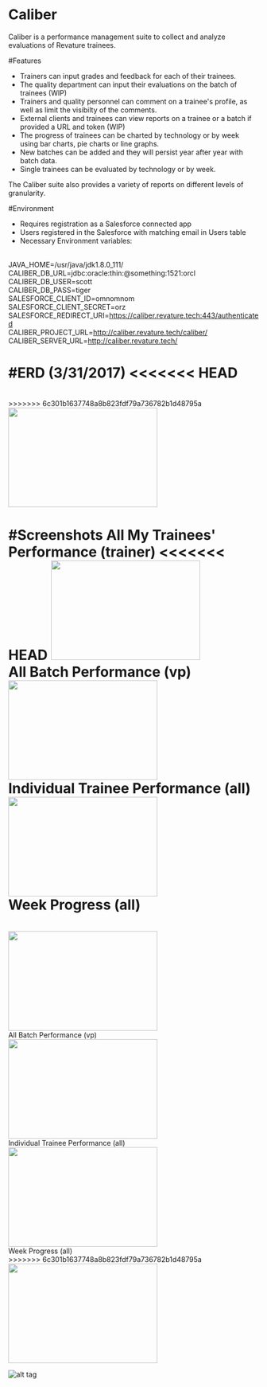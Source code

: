 # Caliber
Caliber is a performance management suite to collect and analyze evaluations of Revature trainees. 

#Features <br>
* Trainers can input grades and feedback for each of their trainees. 
* The quality department can input their evaluations on the batch of trainees (WIP)
* Trainers and quality personnel can comment on a trainee's profile, as well as limit the visibilty of the comments. 
* External clients and trainees can view reports on a trainee or a batch if provided a URL and token (WIP)
* The progress of trainees can be charted by technology or by week using bar charts, pie charts or line graphs.
* New batches can be added and they will persist year after year with batch data.
* Single trainees can be evaluated by technology or by week.

The Caliber suite also provides a variety of reports on different levels of granularity.

#Environment 
* Requires registration as a Salesforce connected app
* Users registered in the Salesforce with matching email in Users table
* Necessary Environment variables:

<br/>JAVA_HOME=/usr/java/jdk1.8.0_111/
<br/>CALIBER_DB_URL=jdbc:oracle:thin:@something:1521:orcl
<br/>CALIBER_DB_USER=scott
<br/>CALIBER_DB_PASS=tiger
<br/>SALESFORCE_CLIENT_ID=omnomnom
<br/>SALESFORCE_CLIENT_SECRET=orz
<br/>SALESFORCE_REDIRECT_URI=https://caliber.revature.tech:443/authenticated
<br/>CALIBER_PROJECT_URL=http://caliber.revature.tech/caliber/
<br/>CALIBER_SERVER_URL=http://caliber.revature.tech/

#ERD (3/31/2017)
<<<<<<< HEAD
=======
<br/>
>>>>>>> 6c301b1637748a8b823fdf79a736782b1d48795a
<img src="https://github.com/pjw6193/caliber/blob/master/images/caliber-local.png?raw=true" height="200" width="300"/>
<br/>

#Screenshots
All My Trainees' Performance (trainer)
<<<<<<< HEAD
<img src="https://github.com/pjw6193/caliber/blob/master/images/all%20batch%20chart.png?raw=true" height="200" width="300"/>
<br/>
All Batch Performance (vp)
<img src="https://github.com/pjw6193/caliber/blob/master/images/batch-performance.png?raw=true" height="200" width="300"/>
<br/>
Individual Trainee Performance (all)
<img src="https://github.com/pjw6193/caliber/blob/master/images/trainee-performance.png?raw=true" height="200" width="300"/>
<br/>
Week Progress (all)
=======
<br/>
<img src="https://github.com/pjw6193/caliber/blob/master/images/all%20batch%20chart.png?raw=true" height="200" width="300"/>
<br/>
All Batch Performance (vp)
<br/>
<img src="https://github.com/pjw6193/caliber/blob/master/images/batch-performance.png?raw=true" height="200" width="300"/>
<br/>
Individual Trainee Performance (all)
<br/>
<img src="https://github.com/pjw6193/caliber/blob/master/images/trainee-performance.png?raw=true" height="200" width="300"/>
<br/>
Week Progress (all)
<br/>
>>>>>>> 6c301b1637748a8b823fdf79a736782b1d48795a
<img src="https://github.com/pjw6193/caliber/blob/master/images/vp-week-progress.png?raw=true" height="200" width="300"/> 
<br/>

![alt tag](https://media.glassdoor.com/sqll/1266141/revature-squarelogo-1461616605672.png "Revature")
